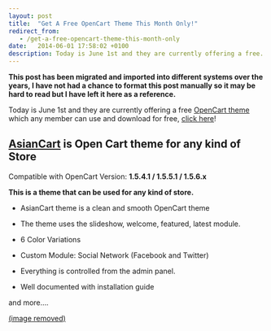 ```yaml
---
layout: post
title:  "Get A Free OpenCart Theme This Month Only!"
redirect_from:
   - /get-a-free-opencart-theme-this-month-only
date:   2014-06-01 17:58:02 +0100
description: Today is June 1st and they are currently offering a free...
---
```


**This post has been migrated and imported into different systems over the years, I have not had a chance to format this post manually so it may be hard to read but I have left it here as a reference.**

Today is June 1st and they are currently offering a free [OpenCart theme](http://themeforest.net/item/asiancart-premium-opencart-theme/897045?WT.ac=free_file&WT.z_author=HarnishDesign&ref=Bigideaguy "Asian Cart Premium OpenCart Theme") which any member can use and download for free, [click here](http://themeforest.net/item/asiancart-premium-opencart-theme/897045?WT.ac=free_file&WT.z_author=HarnishDesign&ref=Bigideaguy "AsianCart Premium OpenCart Theme")!

## [AsianCart](http://themeforest.net/item/asiancart-premium-opencart-theme/897045?WT.ac=free_file&WT.z_author=HarnishDesign&ref=Bigideaguy "AsianCart Premium OpenCart Theme") is Open Cart theme for any kind of Store

  
 Compatible with OpenCart Version: **1.5.4.1 / 1.5.5.1 / 1.5.6.x**  
  
**This is a theme that can be used for any kind of store.**  
  
- AsianCart theme is a clean and smooth OpenCart theme
  
- The theme uses the slideshow, welcome, featured, latest module.
  
- 6 Color Variations
  
- Custom Module: Social Network (Facebook and Twitter)
  
- Everything is controlled from the admin panel.
  
- Well documented with installation guide
  

  
 and more….  
  
[(image removed)](http://themeforest.net/item/asiancart-premium-opencart-theme/897045?WT.ac=free_file&WT.z_author=HarnishDesign&ref=Bigideaguy "AsianCart Premium OpenCart Theme")